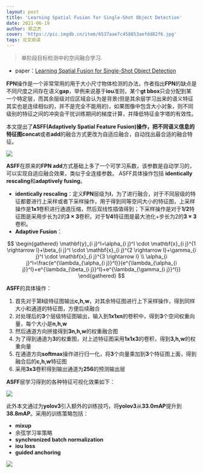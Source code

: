 ```yaml
---
layout: post
title: 'Learning Spatial Fusion for Single-Shot Object Detection'
date: 2021-06-19
author: 郑之杰
cover: 'https://pic.imgdb.cn/item/6537aae7c458853aefdd82f6.jpg'
tags: 论文阅读
---
```


> 单阶段目标检测中的空间融合学习.

- paper：[Learning Spatial Fusion for Single-Shot Object Detection](https://arxiv.org/abs/1911.09516)


**FPN**操作是一个非常常用的用于大小尺寸物体检测的办法，作者指出**FPN**的缺点是不同尺度之间存在语义**gap**，举例来说基于**iou**准则，某个**gt bbox**只会分配到某一个特定层，而其余层级对应区域会认为是背景(但是其余层学习出来的语义特征其实也是连续相似的，并不是完全不能用的)，如果图像中包含大小对象，则不同级别的特征之间的冲突会干扰训练期间的梯度计算，并降低特征金字塔的有效性。

本文提出了**ASFF(Adaptively Spatial Feature Fusion)**操作，把不同语义信息的特征图**concat**或者**add**的融合方式更改为自适应融合，自动找出最合适的融合特征。

![](https://pic.imgdb.cn/item/6537ac6bc458853aefe1e1f0.jpg)

**ASFF**在原来的**FPN add**方式基础上多了一个可学习系数，该参数是自动学习的，可以实现自适应融合效果，类似于全连接参数。 ASFF具体操作包括 **identically rescaling**和**adaptively fusing**。
- **identically rescaling**：定义**FPN**层级为**l**，为了进行融合，对于不同层级的特征都要进行上采样或者下采样操作，用于得到同等空间大小的特征图，上采样操作是**1x1**卷积进行通道压缩，然后双线性插值得到；下采样操作是对于**1/2**特征图是采用步长为$2$的**3 × 3**卷积，对于**1/4**特征图是最大池化+步长为$2$的**3 × 3**卷积。 
- **Adaptive Fusion**：

$$
\begin{gathered}
\mathbf{y}_{i j}^l=\alpha_{i j}^l \cdot \mathbf{x}_{i j}^{1 \rightarrow l}+\beta_{i j}^l \cdot \mathbf{x}_{i j}^{2 \rightarrow l}+\gamma_{i j}^l \cdot \mathbf{x}_{i j}^{3 \rightarrow l} \\
\alpha_{i j}^l=\frac{e^{\lambda_{\alpha_{i j}}^l}}{e^{\lambda_{\alpha_{i j}}^l}+e^{\lambda_{\beta_{i j}}^l}+e^{\lambda_{\gamma_{i j}}^l}}
\end{gathered}
$$

**ASFF**的具体操作：
1. 首先对于第**l**级特征图输出**c,h,w**，对其余特征图进行上下采样操作，得到同样大小和通道的特征图，方便后续融合
2. 对处理后的**3**个层级特征图输出，输入到**1x1xn**的卷积中，得到**3**个空间权重向量，每个大小是**n,h,w**
3. 然后通道方向拼接得到**3n,h,w**的权重融合图
4. 为了得到通道为**3**的权重图，对上述特征图采用**1x1x3**的卷积，得到**3,h,w**的权重向量
5. 在通道方向**softmax**操作进行归一化，将**3**个向量乘加到**3**个特征图上面，得到融合后的**c,h,w**特征图
6. 采用**3x3**卷积得到输出通道为**256**的预测输出层

**ASFF**层学习得到的各种特征可视化效果如下：

![](https://pic.imgdb.cn/item/6537ae4ec458853aefe7ae74.jpg)

此外本文通过为**yolov3**引入额外的训练技巧，将**yolov3**从**33.0mAP**提升到**38.8mAP**。采用的训练策略包括：
- **mixup**
- 余弦学习率策略
- **synchronized batch normalization**
- **iou loss**
- **guided anchoring**

![](https://pic.imgdb.cn/item/6537aefac458853aefe9c5bd.jpg)